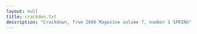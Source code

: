 ```yaml
---
layout: null
title: crackdwn.txt
description: "Crackdown, from 2600 Magazine volume 7, number 1 SPRING"
---
```

